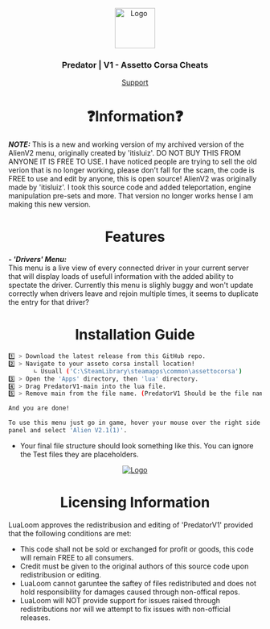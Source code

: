 <br />
<div align="center">
  <a href="https://discord.gg/fZDeS4vtqV">
    <img src="https://github.com/Jay0Hx/Jaylien/assets/119745695/dc73011f-4ff0-4774-a7cb-1ad1035a09d1" alt="Logo" width="80" height="80">
  </a>

  <h3 align="center">Predator | V1 - Assetto Corsa Cheats</h3>

  <p align="center">
    <a href="https://discord.gg/fZDeS4vtqV">Support</a>
  </p>
</div>

<h1 align="center">❓Information❓</a></h1>

***NOTE:*** This is a new and working version of my archived version of the AlienV2 menu, originally created by 'itisluiz'. DO NOT BUY THIS FROM ANYONE IT IS FREE TO USE. I have noticed people are trying to sell the old verion that is no longer working, please don't fall for the scam, the code is FREE to use and edit by anyone, this is open source! AlienV2 was originally made by 'itisluiz'. I took this source code and added teleportation, engine manipulation pre-sets and more. That version no longer works hense I am making this new version.

<h1 align="center">Features </a></h1>  

***- 'Drivers' Menu:***  
This menu is a live view of every connected driver in your current server that will display loads of usefull information with the added ability to spectate the driver. Currently this menu is slighly buggy and won't update correctly when drivers leave and rejoin multiple times, it seems to duplicate the entry for that driver?

<h1 align="center">Installation Guide</a></h1> 

   ```sh
   1️⃣ > Download the latest release from this GitHub repo.
   2️⃣ > Navigate to your asseto corsa install location!
          ∟ Usuall ('C:\SteamLibrary\steamapps\common\assettocorsa')
   3️⃣ > Open the 'Apps' directory, then 'lua' directory.
   4️⃣ > Drag PredatorV1-main into the lua file.
   5️⃣ > Remove main from the file name. (PredatorV1 Should be the file name!)

   And you are done!
   
   To use this menu just go in game, hover your mouse over the right side of the screen to reveal the menu toggle
   panel and select 'Alien V2.1(1)'.
   ```
+ Your final file structure should look something like this. You can ignore the Test files they are placeholders.

<div align="center">
  <a href="https://discord.gg/fZDeS4vtqV">
    <img src="https://github.com/Jay0Hx/PredatorV1/assets/119745695/789f4feb-c2c4-474f-8f9b-685811266edf" alt="Logo">
  </a>
</div>

<h1 align="center">Licensing Information</a></h1>
LuaLoom approves the redistribusion and editing of 'PredatorV1' provided that the following conditions are met:

+ This code shall not be sold or exchanged for profit or goods, this code will remain FREE to all consumers.
+ Credit must be given to the original authors of this source code upon redistribusion or editing.
+ LuaLoom cannot garuntee the saftey of files redistributed and does not hold responsibility for damages caused through non-offical repos.
+ LuaLoom will NOT provide support for issues raised through redistributions nor will we attempt to fix issues with non-official releases.

